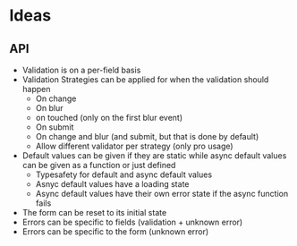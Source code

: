 # Ideas

## API

- Validation is on a per-field basis
- Validation Strategies can be applied for when the validation should happen
  - On change
  - On blur
  - on touched (only on the first blur event)
  - On submit
  - On change and blur (and submit, but that is done by default)
  - Allow different validator per strategy (only pro usage)
- Default values can be given if they are static while async default values can be given as a function or just defined
  - Typesafety for default and async default values
  - Asnyc default values have a loading state
  - Async default values have their own error state if the async function fails
- The form can be reset to its initial state
- Errors can be specific to fields (validation + unknown error)
- Errors can be specific to the form (unknown error)
